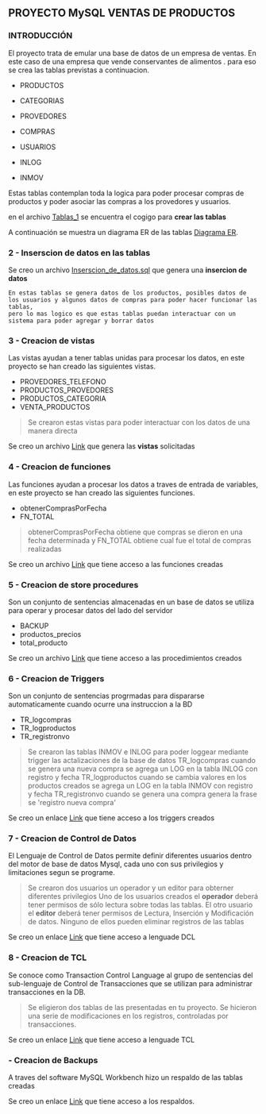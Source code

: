 ## PROYECTO MySQL VENTAS DE PRODUCTOS
### INTRODUCCIÓN

El proyecto trata de emular una base de datos de un empresa de ventas. En este caso de una empresa que vende conservantes de alimentos .
para eso se crea las tablas previstas a continuacion.  


+ PRODUCTOS
+ CATEGORIAS
+ PROVEDORES
+ COMPRAS
+ USUARIOS

+ INLOG 
+ INMOV


Estas tablas contemplan toda la logica para poder procesar compras de productos y poder asociar las compras a los provedores y usuarios.

en el archivo [Tablas_1](https://github.com/marcosgb22/SQL_Proyecto_ventas/blob/main/1_Tablas.sql "Tablas")  se encuentra el cogigo para **crear las tablas**

A continuación se muestra un diagrama ER de las tablas [Diagrama ER](https://github.com/marcosgb22/SQL_Proyecto_ventas/blob/main/archivos/2022-12-16%20202021.png "Tablas").



### 2 - Inserscion de datos en las tablas

Se creo un archivo [Inserscion_de_datos.sql]( https://github.com/marcosgb22/SQL_Proyecto_ventas/blob/main/2_Inserciones_de_datos.sql ) que genera una **insercion de datos** 

```
En estas tablas se genera datos de los productos, posibles datos de los usuarios y algunos datos de compras para poder hacer funcionar las tablas,
pero lo mas logico es que estas tablas puedan interactuar con un sistema para poder agregar y borrar datos  
```

### 3 - Creacion de vistas

Las vistas ayudan a tener tablas unidas para procesar los datos, en este proyecto se han creado las siguientes vistas.


+ PROVEDORES_TELEFONO
+ PRODUCTOS_PROVEDORES
+ PRODUCTOS_CATEGORIA
+ VENTA_PRODUCTOS


>Se crearon estas vistas para poder interactuar con los datos de una manera directa

Se creo un archivo [Link](https://github.com/marcosgb22/SQL_Proyecto_ventas/blob/main/3_Vistas.sql)  que genera las **vistas** solicitadas  
 

### 4 - Creacion de funciones

Las funciones ayudan a procesar los datos a traves de entrada de variables, en este proyecto se han creado las siguientes funciones.


+ obtenerComprasPorFecha
+ FN_TOTAL



>obtenerComprasPorFecha obtiene que compras se dieron en una fecha determinada y 
>FN_TOTAL obtiene cual fue el total de compras realizadas

Se creo un archivo [Link](https://github.com/marcosgb22/SQL_Proyecto_ventas/blob/main/4_Funciones.sql)  que tiene acceso a las funciones creadas


### 5 - Creacion de store procedures

Son un conjunto de sentencias almacenadas en un base de datos se utiliza para operar y procesar datos del lado del servidor


+ BACKUP
+ productos_precios
+ total_producto


Se creo un archivo [Link](https://github.com/marcosgb22/SQL_Proyecto_ventas/blob/main/5_Procedimientos.sql)  que tiene acceso a las procedimientos creados

### 6 - Creacion de Triggers

Son un conjunto de sentencias progrmadas para dispararse automaticamente cuando ocurre una instruccion a la BD


+ TR_logcompras
+ TR_logproductos
+ TR_registronvo


> Se crearon las tablas INMOV e INLOG para poder loggear mediante trigger las actalizaciones de la base de datos
> TR_logcompras cuando se genera una nueva compra se agrega un LOG en la tabla INLOG con registro y fecha
> TR_logproductos cuando se cambia valores en los productos creados se agrega un LOG en la tabla INMOV con registro y fecha
> TR_registronvo cuando se genera una compra genera la frase se 'registro nueva compra'


Se creo un enlace [Link](https://github.com/marcosgb22/SQL_Proyecto_ventas/blob/main/6_Triggers.sql)  que tiene acceso a los triggers creados

### 7 - Creacion de Control de Datos

El Lenguaje de Control de Datos permite definir diferentes usuarios dentro del motor de base de datos Mysql,
cada uno con sus privilegios y limitaciones segun se programe.

> Se crearon dos usuarios un operador y un editor para obterner diferentes privilegios
> Uno de los usuarios creados el **operador** deberá tener permisos de sólo lectura sobre todas las tablas.
> El otro usuario el **editor** deberá tener permisos de Lectura, Inserción y Modificación de datos.
> Ninguno de ellos pueden eliminar registros de las tablas


Se creo un enlace [Link](https://github.com/marcosgb22/SQL_Proyecto_ventas/blob/main/7_DCL.sql)  que tiene acceso a lenguade DCL


### 8 - Creacion de TCL

Se conoce como Transaction Control Language al grupo de sentencias del sub-lenguaje de Control de Transacciones que se
utilizan para administrar transacciones en la DB.

>Se eligieron dos tablas de las presentadas en tu proyecto. Se hicieron una serie de modificaciones en los
>registros, controladas por transacciones.

Se creo un enlace [Link](https://github.com/marcosgb22/SQL_Proyecto_ventas/blob/main/8_TCL.sql)  que tiene acceso a lenguade TCL

### - Creacion de Backups


A traves del software MySQL Workbench hizo un respaldo de las tablas creadas


Se creo un enlace [Link](https://github.com/marcosgb22/SQL_Proyecto_ventas/tree/main/respaldo)  que tiene acceso a los respaldos.